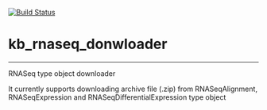 [![Build Status](https://travis-ci.org/tgu2/kb_rnaseq_donwloader.svg?branch=master)](https://travis-ci.org/tgu2/kb_rnaseq_donwloader)

# kb_rnaseq_donwloader
---

RNASeq type object downloader

It currently supports downloading archive file (.zip) from RNASeqAlignment, RNASeqExpression and RNASeqDifferentialExpression type object
